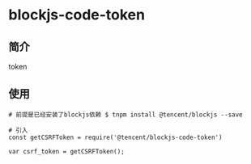 # blockjs-code-token

## 简介
token

## 使用
```
# 前提是已经安装了blockjs依赖 $ tnpm install @tencent/blockjs --save

# 引入
const getCSRFToken = require('@tencent/blockjs-code-token')

var csrf_token = getCSRFToken();

```